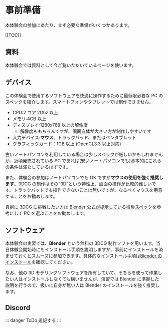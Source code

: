 # 事前準備

本体験会の参加にあたり、まず必要な準備がいくつかあります。

[[TOC]]

## 資料

本体験会では資料として今ご覧いただいているページを使います。

## デバイス

この体験会で使用するソフトウェアを快適に操作するために最低限必要な PC のスペックを紹介します。スマートフォンやタブレットでは制作できません。

- CPU:2 コア 2Ghz 以上
- メモリ:4GB 以上
- ディスプレイ:1280x768 以上の解像度
  - 解像度ももちろんですが、画面自体が大きい方が制作しやすいです
- 入力デバイス:**マウス**、トラックパッド、またはペンタブレット
- グラフィックカード：1GB 以上 (OpenGL3.3 以上対応)

古いノートパソコンを利用している場合は少しスペックが厳しいかもしれませんが、近頃発売されている PC であれば(安いノートパソコンでも)基本的にこれらの条件は満たしているはずです。

また、体験会の参加はノートパソコンでも OK ですが**マウスの使用を強く推奨します**。3DCG の制作はその"3D"という特性上、画面の操作が比較的難しいです。トラックパッドでも操作できないことは無いですが、なるべくマウスを用意することをお勧めします。

真剣に 3DCG に挑戦したい方は [Blender 公式が提示している推奨スペック](https://www.blender.org/download/requirements/)を参考にして PC を選ぶことをお勧めします。

## ソフトウェア

本体験会の実習では、**Blender** という無料の 3DCG 制作ソフトを用います。当日体験会開始時にもインストール手順を説明しますが、事前にインストールを済ませておくとスムーズに参加できます。具体的なインストール手順は[Blender のインストール](blender-installation.md)を確認してください。

なお、他の 3D モデリングソフトウェアを所有していて、そちらを使って作業したい人はインストールしなくても構いませんが、演習では Blender に準拠した説明を行うので、扱いに自身が無い人は Blender のインストールを強く推奨します。

## Discord

::: danger ToDo
追記する
:::
